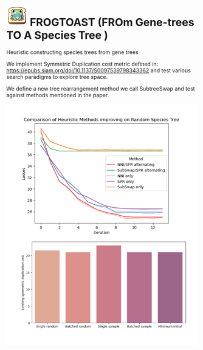 # <img src="https://github.com/bensong04/evoguessr/blob/797cb3df13524ad9db971d5004b1033ef5c479a5/assets/logo.png" alt="Alt text for image" title="logo" width="55" height="55"> FROGTOAST (FROm Gene-trees TO A Species Tree ) 
Heuristic constructing species trees from gene trees

We implement Symmetric Duplication cost metric defined in: https://epubs.siam.org/doi/10.1137/S0097539798343362 
and test various search paradigms to explore tree space.

We define a new tree rearrangement method we call SubtreeSwap and test against methods mentioned in the paper.
   
![Alt text](https://github.com/bensong04/evoguessr/blob/797cb3df13524ad9db971d5004b1033ef5c479a5/assets/plots.png)
